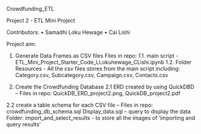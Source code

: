 Crowdfunding_ETL

 Project 2 - ETL Mini Project
 
Contributors:
•   Samadhi Loku Hewage
•   Cai Lishi

Project aim:

1. Generate Data Frames as CSV files
Files in repo:
1.1.	main script - ETL_Mini_Project_Starter_Code_LLokuhewage_CLishi.ipynb
1.2.	Folder Resources - All the csv files stores from the main script including: Category.csv, Subcategory.csv, Campaign.csv, Contacts.csv

2. Create the Crowdfunding Database
2.1 ERD created by using QuickDBD – 
Files in repo: 
QuickDB_ERD_project2.png, 
QuickDB_project2.pdf

2.2 create a table schema for each CSV file – 
Files in repo:
crowdfunding_db_schema.sql
Display_data.sql – query to display the data
Folder: import_and_select_results -  to store all the images of ‘importing and query results’
